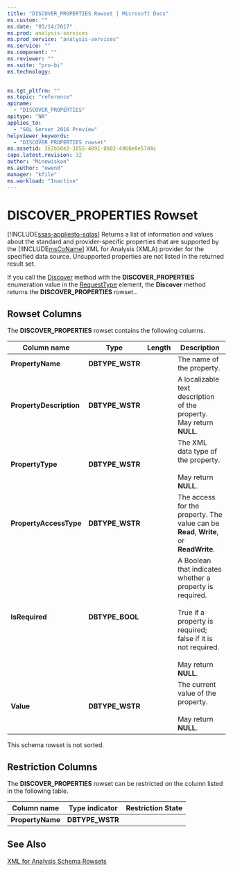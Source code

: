 ```yaml
---
title: "DISCOVER_PROPERTIES Rowset | Microsoft Docs"
ms.custom: ""
ms.date: "03/14/2017"
ms.prod: analysis-services
ms.prod_service: "analysis-services"
ms.service: ""
ms.component: ""
ms.reviewer: ""
ms.suite: "pro-bi"
ms.technology: 
  

ms.tgt_pltfrm: ""
ms.topic: "reference"
apiname: 
  - "DISCOVER_PROPERTIES"
apitype: "NA"
applies_to: 
  - "SQL Server 2016 Preview"
helpviewer_keywords: 
  - "DISCOVER_PROPERTIES rowset"
ms.assetid: 3e2b50e2-3855-4091-8b02-4968e8e57d4c
caps.latest.revision: 32
author: "Minewiskan"
ms.author: "owend"
manager: "kfile"
ms.workload: "Inactive"
---
```

# DISCOVER_PROPERTIES Rowset
[!INCLUDE[ssas-appliesto-sqlas](../../../includes/ssas-appliesto-sqlas.md)]
  Returns a list of information and values about the standard and provider-specific properties that are supported by the [!INCLUDE[msCoName](../../../includes/msconame-md.md)] XML for Analysis (XMLA) provider for the specified data source. Unsupported properties are not listed in the returned result set.  
  
 If you call the [Discover](../../../analysis-services/xmla/xml-elements-methods-discover.md) method with the **DISCOVER_PROPERTIES** enumeration value in the [RequestType](../../../analysis-services/xmla/xml-elements-properties/requesttype-element-xmla.md) element, the **Discover** method returns the **DISCOVER_PROPERTIES** rowset..  
  
## Rowset Columns  
 The **DISCOVER_PROPERTIES** rowset contains the following columns.  
  
|Column name|Type|Length|Description|  
|-----------------|----------|------------|-----------------|  
|**PropertyName**|**DBTYPE_WSTR**||The name of the property.|  
|**PropertyDescription**|**DBTYPE_WSTR**||A localizable text description of the property. May return **NULL**.|  
|**PropertyType**|**DBTYPE_WSTR**||The XML data type of the property.<br /><br /> May return **NULL**.|  
|**PropertyAccessType**|**DBTYPE_WSTR**||The access for the property. The value can be **Read**, **Write**, or **ReadWrite**.|  
|**IsRequired**|**DBTYPE_BOOL**||A Boolean that indicates whether a property is required.<br /><br /> True if a property is required; false if it is not required.<br /><br /> May return **NULL**.|  
|**Value**|**DBTYPE_WSTR**||The current value of the property.<br /><br /> May return **NULL**.|  
  
 This schema rowset is not sorted.  
  
## Restriction Columns  
 The **DISCOVER_PROPERTIES** rowset can be restricted on the column listed in the following table.  
  
|Column name|Type indicator|Restriction State|  
|-----------------|--------------------|-----------------------|  
|**PropertyName**|**DBTYPE_WSTR**||  
  
## See Also  
 [XML for Analysis Schema Rowsets](../../../analysis-services/schema-rowsets/xml/xml-for-analysis-schema-rowsets.md)  
  
  
